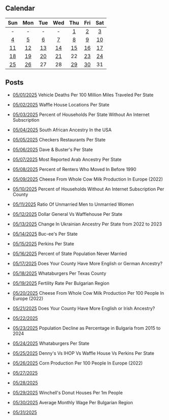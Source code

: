 ## Calendar

|Sun|Mon|Tue|Wed|Thu|Fri|Sat|
|:-:|:-:|:-:|:-:|:-:|:-:|:-:|
|-|-|-|-|[1](../../projects/economics/Vehicle_Deaths_Per_100m_Vehicle_Miles_Traveled/)|[2](../../projects/restaurants/Waffle_House_Per_State_Totals/)|[3](../../projects/economics/Percent_Without_Internet_Subscription_Per_State/)|
|[4](../../projects/ethnicity/South_Africans_In_USA/)|[5](../../projects/restaurants/Checkers_Per_State/)|[6](../../projects/restaurants/Dave_and_Busters_Per_State/)|[7](../../projects/ethnicity/Arab_Ancestry_Nationalities_USA/)|[8](../../projects/economics/Renter_Occupied_Units_Before_1990_Per_State/)|[9](../../projects/agriculture/Cheese_Milk_Cow_Production_Europe_2022/)|[10](../../projects/economics/Percent_Without_Internet_Subscription_Per_County/)|
|[11](../../projects/demography/Ratio_Unmarried_Men_To_Women/)|[12](../../projects/versus/Dollar_General_Vs_Wafflehouse_Counties)|[13](../../projects/ethnicity/Ukrainian_Change_in_USA_2022_2023/)|[14](../../projects/stores/Bucees_Per_State/)|[15](../../projects/restaurants/Perkins_Per_State/)|[16](../../projects/demography/Unmarried_Per_State/)|[17](../../projects/versus/English_Vs_German_Per_County/)|
|[18](../../projects/restaurants/Whataburgers_Per_Texas_Counties/)|[19](../../projects/demography/Fertility_Rates_In_Bulgaria_2024/)|[20](../../projects/agriculture/Cheese_Milk_Cow_Production_Europe_Per_Capita_2022/)|[21](../../projects/versus/English_Vs_Irish_Per_County/)|22|[23](../../projects/demography/Population_Decline_Bulgaria_2015-2024/)|[24](../../projects/restaurants/Whataburger_Per_State/)|
|[25](../../projects/versus/Dennys_Vs_IHOP_Waffle_House_Perkins_Per_State/)|[26](../../projects/agriculture/Corn_Production_Europe_Per_Capita_2022/)|27|28|[29](../../projects/restaurants/Winchells_Donuts_Per_State/)|[30](../../projects/economics/Avg_Monthly_Wage_Bulgaria_2024/)|31|

## Posts

* [05/01/2025](../../projects/economics/Vehicle_Deaths_Per_100m_Vehicle_Miles_Traveled/) Vehicle Deaths Per 100 Million Miles Traveled Per State
* [05/02/2025](../../projects/restaurants/Waffle_House_Per_State_Totals/) Waffle House Locations Per State
* [05/03/2025](../../projects/economics/Percent_Without_Internet_Subscription_Per_State/) Percent of Households Per State Without An Internet Subscription
* [05/04/2025](../../projects/ethnicity/South_Africans_In_USA/) South African Ancestry In the USA
* [05/05/2025](../../projects/restaurants/Checkers_Per_State/) Checkers Restaurants Per State
* [05/06/2025](../../projects/restaurants/Dave_and_Busters_Per_State/) Dave & Buster's Per State
* [05/07/2025](../../projects/ethnicity/Arab_Ancestry_Nationalities_USA/) Most Reported Arab Ancestry Per State
* [05/08/2025](../../projects/economics/Renter_Occupied_Units_Before_1990_Per_State/) Percent of Renters Who Moved In Before 1990
* [05/09/2025](../../projects/agriculture/Cheese_Milk_Cow_Production_Europe_2022/) Cheese From Whole Cow Milk Production In Europe (2022)
* [05/10/2025](../../projects/economics/Percent_Without_Internet_Subscription_Per_County/) Percent of Households Without An Internet Subscription Per County
* [05/11/2025](../../projects/demography/Ratio_Unmarried_Men_To_Women/) Ratio Of Unmarried Men to Unmarried Women
* [05/12/2025](../../projects/versus/Dollar_General_Vs_Wafflehouse_Counties) Dollar General Vs Wafflehouse Per State
* [05/13/2025](../../projects/ethnicity/Ukrainian_Change_in_USA_2022_2023/) Change In Ukrainian Ancestry Per State from 2022 to 2023
* [05/14/2025](../../projects/stores/Bucees_Per_State/) Buc-ee's Per State
* [05/15/2025](../../projects/restaurants/Perkins_Per_State/) Perkins Per State
* [05/16/2025](../../projects/demography/Unmarried_Per_State/) Percent of State Population Never Married
* [05/17/2025](../../projects/versus/English_Vs_German_Per_County/) Does Your County Have More English or German Ancestry?
* [05/18/2025](../../projects/restaurants/Whataburgers_Per_Texas_Counties/) Whataburgers Per Texas County
* [05/19/2025](../../projects/demography/Fertility_Rates_In_Bulgaria_2024/) Fertility Rate Per Bulgarian Region
* [05/20/2025](../../projects/agriculture/Cheese_Milk_Cow_Production_Europe_Per_Capita_2022/) Cheese From Whole Cow Milk Production Per 100 People In Europe (2022)
* [05/21/2025](../../projects/versus/English_Vs_Irish_Per_County/) Does Your County Have More English or Irish Ancestry?

* [05/22/2025]()
* [05/23/2025](../../projects/demography/Population_Decline_Bulgaria_2015-2024/) Population Decline as Percentage in Bulgaria from 2015 to 2024
* [05/24/2025](../../projects/restaurants/Whataburger_Per_State/) Whataburgers Per State
* [05/25/2025](../../projects/versus/Dennys_Vs_IHOP_Waffle_House_Perkins_Per_State/) Denny's Vs IHOP Vs Waffle House Vs Perkins Per State
* [05/26/2025](../../projects/agriculture/Corn_Production_Europe_Per_Capita_2022/) Corn Production Per 100 People In Europe (2022)
* [05/27/2025]()
* [05/28/2025]()
* [05/29/2025](../../projects/restaurants/Winchells_Donuts_Per_State/) Winchell's Donut Houses Per 1m People
* [05/30/2025](../../projects/economics/Avg_Monthly_Wage_Bulgaria_2024/) Average Monthly Wage Per Bulgarian Region
* [05/31/2025]()
